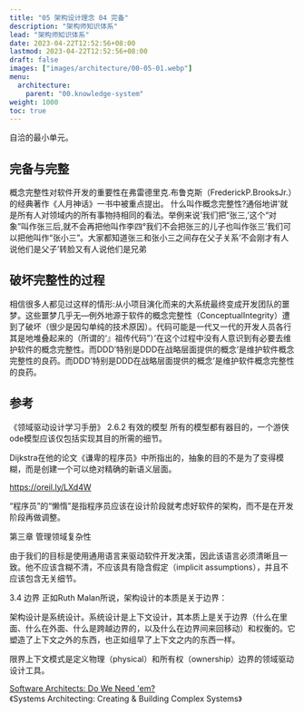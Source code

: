 ```yaml
---
title: "05 架构设计理念 04 完备"
description: "架构师知识体系"
lead: "架构师知识体系"
date: 2023-04-22T12:52:56+08:00
lastmod: 2023-04-22T12:52:56+08:00
draft: false
images: ["images/architecture/00-05-01.webp"]
menu:
  architecture:
    parent: "00.knowledge-system"
weight: 1000
toc: true
---
```



自洽的最小单元。

## 完备与完整

概念完整性对软件开发的重要性在弗雷德里克.布鲁克斯（FrederickP.BrooksJr.）的经典著作《人月神话》一书中被重点提出。
什么叫作概念完整性?通俗地讲’就是所有人对领域内的所有事物持相同的看法。举例来说’我们把“张三,’这个“对象”叫作张三后,就不会再把他叫作李四°我们不会把张三的儿子也叫作张三’我们可以把他叫作“张小三”。大家都知道张三和张小三之间存在父子关系’不会刚才有人说他们是父子’转脸又有人说他们是兄弟

## 破坏完整性的过程

相信很多人都见过这样的情形:从小项目演化而来的大系统最终变成开发团队的噩梦。这些噩梦几乎无—例外地源于软件的概念完整性（ConceptualIntegrity）遭到了破坏（很少是因勾单纯的技术原因）。代码可能是一代又一代的开发人员各行其是地堆叠起来的（所谓的‘』祖传代码”）’在这个过程中没有人意识到有必要去维护软件的概念完整性。而DDD’特别是DDD在战略层面提供的概念’是维护软件概念完整性的良药。而DDD’特别是DDD在战略层面提供的概念’是维护软件概念完整性的良药。



## 参考
《领域驱动设计学习手册》
2.6.2 有效的模型
所有的模型都有器目的，一个游侠ode模型应该仅包括实现其目的所需的细节。

Dijkstra在他的论文《谦卑的程序员》中所指出的，抽象的目的不是为了变得模糊，而是创建一个可以绝对精确的新语义层面。

https://oreil.ly/LXd4W

“程序员”的“懒惰”是指程序员应该在设计阶段就考虑好软件的架构，而不是在开发阶段再做调整。

第三章 管理领域复杂性

由于我们的目标是使用通用语言来驱动软件开发决策，因此该语言必须清晰且一致。他不应该含糊不清，不应该具有隐含假定（implicit assumptions），并且不应该包含无关细节。


3.4 边界
正如Ruth Malan所说，架构设计的本质是关于边界：

架构设计是系统设计。系统设计是上下文设计，其本质上是关于边界（什么在里面、什么在外面、什么是跨越边界的，以及什么在边界间来回移动）和权衡的。它塑造了上下文之外的东西，也正如组早了上下文之内的东西一样。

限界上下文模式是定义物理（physical）和所有权（ownership）边界的领域驱动设计工具。


[Software Architects: Do We Need 'em?](http://www.bredemeyer.com/who.htm)<br>
《Systems Architecting: Creating & Building Complex Systems》